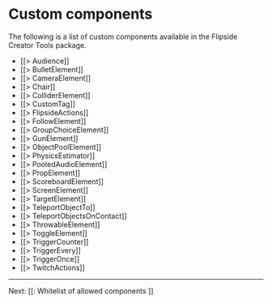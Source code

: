 # Custom components

The following is a list of custom components available in the Flipside Creator Tools package.

* [[> Audience]]
* [[> BulletElement]]
* [[> CameraElement]]
* [[> Chair]]
* [[> ColliderElement]]
* [[> CustomTag]]
* [[> FlipsideActions]]
* [[> FollowElement]]
* [[> GroupChoiceElement]]
* [[> GunElement]]
* [[> ObjectPoolElement]]
* [[> PhysicsEstimator]]
* [[> PooledAudioElement]]
* [[> PropElement]]
* [[> ScoreboardElement]]
* [[> ScreenElement]]
* [[> TargetElement]]
* [[> TeleportObjectTo]]
* [[> TeleportObjectsOnContact]]
* [[> ThrowableElement]]
* [[> ToggleElement]]
* [[> TriggerCounter]]
* [[> TriggerEvery]]
* [[> TriggerOnce]]
* [[> TwitchActions]]

---

Next: [[: Whitelist of allowed components ]]
